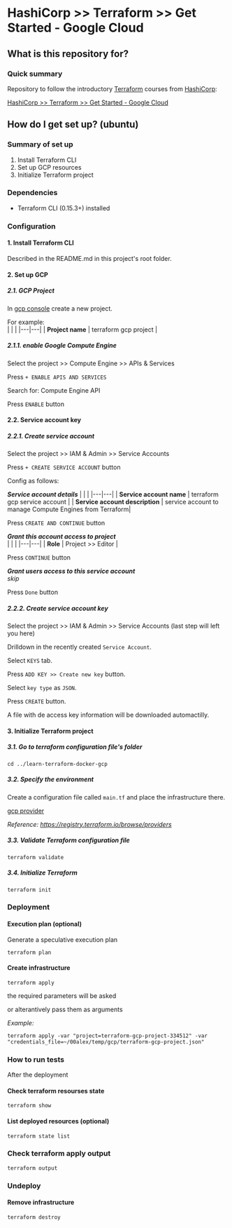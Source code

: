 # HashiCorp >> Terraform >> Get Started - Google Cloud  #

## What is this repository for? ##

### Quick summary  

Repository to follow the introductory [Terraform](https://www.hashicorp.com/products/terraform) courses from [HashiCorp](https://www.hashicorp.com/):  

[HashiCorp >> Terraform >> Get Started - Google Cloud](https://learn.hashicorp.com/collections/terraform/gcp-get-started)

## How do I get set up? (ubuntu) ###

### Summary of set up

1. Install Terraform CLI
1. Set up GCP resources
1. Initialize Terraform project

### Dependencies

- Terraform CLI (0.15.3+) installed

### Configuration

#### 1. Install Terraform CLI

Described in the README.md in this project's root folder.

#### 2. Set up GCP

##### 2.1. GCP Project

In [gcp console](https://console.cloud.google.com/) create a new project.  

For example:  
| | |
|---|---|
| **Project name**  | terraform gcp project |

##### 2.1.1. enable Google Compute Engine

Select the project >> Compute Engine >> APIs & Services

Press `+ ENABLE APIS AND SERVICES`  

Search for:
Compute Engine API

Press `ENABLE` button

#### 2.2. Service account key

##### 2.2.1. Create service account

Select the project >> IAM & Admin >> Service Accounts

Press `+ CREATE SERVICE ACCOUNT`  button

Config as follows:

***Service account details***
| | |
|---|---|
| **Service account name** | terraform gcp service account |
| **Service account description** | service account to manage Compute Engines from Terraform| 

Press `CREATE AND CONTINUE` button

***Grant this account access to project***  
| | |
|---|---|
| **Role** | Project >> Editor |

Press `CONTINUE` button

***Grant users access to this service account***  
*skip*

Press `Done` button

##### 2.2.2. Create service account key

Select the project >> IAM & Admin >> Service Accounts (last step will left you here)  

Drilldown in the recently created `Service Account`.  

Select `KEYS` tab.  

Press `ADD KEY >> Create new key` button.

Select `key type` as `JSON`.

Press `CREATE` button.

A file with de access key information will be downloaded automactilly.  


#### 3. Initialize Terraform project

##### 3.1. Go to terraform configuration file's folder

```shell
cd ../learn-terraform-docker-gcp
```

##### 3.2. Specify the environment

Create a configuration file called `main.tf` and place the infrastructure there.  

[gcp provider](https://registry.terraform.io/providers/hashicorp/google/latest)

*Reference: https://registry.terraform.io/browse/providers*

##### 3.3. Validate Terraform configuration file

```shell
terraform validate
```

##### 3.4. Initialize Terraform

```shell
terraform init
```

### Deployment 

#### Execution plan (optional)

Generate a speculative execution plan 

```shell
terraform plan
```

#### Create infrastructure 

```shell
terraform apply
```

the required parameters will be asked

or alterantively pass them as arguments

*Example:*
```shell
terraform apply -var "project=terraform-gcp-project-334512" -var "credentials_file=~/00alex/temp/gcp/terraform-gcp-project.json"
```

### How to run tests

After the deployment

#### Check terraform resourses state 

```shell
terraform show
``` 

#### List deployed resources (optional)

```shell
terraform state list
```

### Check terraform apply output

```shell
terraform output
```

### Undeploy 

#### Remove infrastructure

```shell
terraform destroy
```
